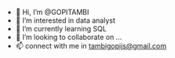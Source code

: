 - 👋 Hi, I’m @GOPITAMBI
- 👀 I’m interested in data analyst
- 🌱 I’m currently learning SQL
- 💞️ I’m looking to collaborate on ...
- 📫 connect with me in tambigopijs@gmail.com
<!---
GOPITAMBI/GOPITAMBI is a ✨ special ✨ repository because its `README.md` (this file) appears on your GitHub profile.
You can click the Preview link to take a look at your changes.
--->
